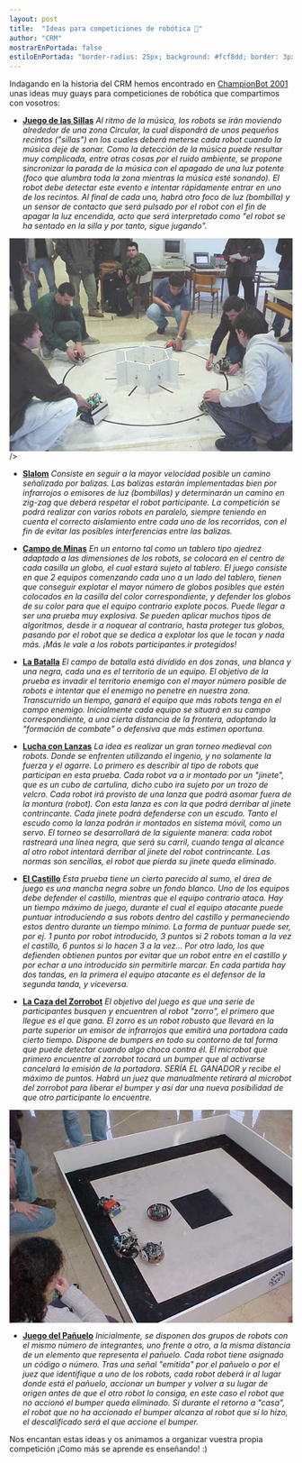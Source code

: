 ```yaml
---
layout: post
title:  "Ideas para competiciones de robótica 🤔"
author: "CRM"
mostrarEnPortada: false
estiloEnPortada: "border-radius: 25px; background: #fcf8dd; border: 3px solid #fcdb05; padding: 20px; width: 90%;"
---
```


Indagando en la historia del CRM hemos encontrado en [ChampionBot 2001](https://web.archive.org/web/20031001234512/http://www.sia.eui.upm.es/championbot/) unas ideas muy guays para competiciones de robótica que compartimos con vosotros:

- [**Juego de las Sillas**](https://web.archive.org/web/20031013073302/http://www.sia.eui.upm.es/championbot/sillas.final.shtml)
_Al ritmo de la música, los robots se irán moviendo alrededor de una zona Circular, la cual dispondrá de unos pequeños recintos ("sillas") en los cuales deberá meterse cada robot cuando la música deje de sonar. Como la detección de la música puede resultar muy complicada, entre otras cosas por el ruido ambiente, se propone sincronizar la parada de la música con el apagado de una luz potente (foco que alumbra toda la zona mientras la música esté sonando). El robot debe detectar este evento e intentar rápidamente entrar en uno de los recintos. Al final de cada uno, habrá otro foco de luz (bombilla) y un sensor de contacto que será pulsado por el robot con el fin de apagar la luz encendida, acto que será interpretado como "el robot se ha sentado en la silla y por tanto, sigue jugando"._

<img src="/historia/eventos/2001_ChampionBot/Fotos_Preliminares_Championbot_files/GUS097.JPG" align="middle"/>
/><br/>


- [**Slalom**](https://web.archive.org/web/20031028070035/http://www.sia.eui.upm.es/championbot/slalom.shtml)
_Consiste en seguir a la mayor velocidad posible un camino señalizado por balizas. Las balizas estarán implementadas bien por infrarrojos o emisores de luz (bombillas) y determinarán un camino en zig-zag que deberá respetar el robot participante. La competición se podrá realizar con varios robots en paralelo, siempre teniendo en cuenta el correcto aislamiento entre cada uno de los recorridos, con el fin de evitar las posibles interferencias entre las balizas._


- [**Campo de Minas**](https://web.archive.org/web/20031028065920/http://www.sia.eui.upm.es/championbot/minas.shtml)
_En un entorno tal como un tablero tipo ajedrez adaptado a las dimensiones de los robots, se colocará en el centro de cada casilla un globo, el cual estará sujeto al tablero. El juego consiste en que 2 equipos comenzando cada uno a un lado del tablero, tienen que conseguir explotar el mayor número de globos posibles que estén colocados en la casilla del color correspondiente, y defender los globos de su color para que el equipo contrario explote pocos. Puede llegar a ser una prueba muy explosiva. Se pueden aplicar muchos tipos de algoritmos, desde ir a noquear al contrario, hasta proteger tus globos, pasando por el robot que se dedica a explotar los que le tocan y nada más. ¡Más le vale a los robots participantes ir protegidos!_


- [**La Batalla**](https://web.archive.org/web/20031028065228/http://www.sia.eui.upm.es/championbot/batalla.shtml)
_El campo de batalla está dividido en dos zonas, una blanca y una negra, cada una es el territorio de un equipo. El objetivo de la prueba es invadir el territorio enemigo con el mayor número posible de robots e intentar que el enemigo no penetre en nuestra zona. Transcurrido un tiempo, ganará el equipo que más robots tenga en el campo enemigo. Inicialmente cada equipo se situará en su campo correspondiente, a una cierta distancia de la frontera, adoptando la "formación de combate" o defensiva que más estimen oportuna._


- [**Lucha con Lanzas**](https://web.archive.org/web/20031028065924/http://www.sia.eui.upm.es/championbot/lanzas.shtml)
_La idea es realizar un gran torneo medieval con robots. Donde se enfrenten utilizando el ingenio, y no solamente la fuerza y el agarre. Lo primero es describir al tipo de robots que participan en esta prueba. Cada robot va a ir montado por un "jinete", que es un cubo de cartulina, dicho cubo ira sujeto por un trozo de velcro. Cada robot irá provisto de una lanza que podrá asomar fuera de la montura (robot). Con esta lanza es con la que podrá derribar al jinete contrincante. Cada jinete podrá defenderse con un escudo. Tanto el escudo como la lanza podrán ir montados en sistema móvil, como un servo. El torneo se desarrollará de la siguiente manera: cada robot rastreará una línea negra, que será su carril, cuando tenga al alcance al otro robot intentará derribar al jinete del robot contrincante. Las normas son sencillas, el robot que pierda su jinete queda eliminado._


- [**El Castillo**](https://web.archive.org/web/20031028065449/http://www.sia.eui.upm.es/championbot/castillo.shtml)
_Esta prueba tiene un cierto parecido al sumo, el área de juego es una mancha negra sobre un fondo blanco. Uno de los equipos debe defender el castillo, mientras que el equipo contrario ataca. Hay un tiempo máximo de juego, durante el cual el equipo atacante puede puntuar introduciendo a sus robots dentro del castillo y permaneciendo estos dentro durante un tiempo mínimo. La forma de puntuar puede ser, por ej. 1 punto por robot introducido, 3 puntos si 2 robots toman a la vez el castillo, 6 puntos si lo hacen 3 a la vez... Por otro lado, los que defienden obtienen puntos por evitar que un robot entre en el castillo y por echar a uno introducido sin permitirle marcar. En cada partida hay dos tandas, en la primera el equipo atacante es el defensor de la segunda tanda, y viceversa._


- [**La Caza del Zorrobot**](https://web.archive.org/web/20031013072357/http://www.sia.eui.upm.es/championbot/caza.final.shtml)
_El objetivo del juego es que una serie de participantes busquen y encuentren al robot "zorro", el primero que llegue es el que gana. El zorro es un robot robusto que llevará en la parte superior un emisor de infrarrojos que emitirá una portadora cada cierto tiempo. Dispone de bumpers en todo su contorno de tal forma que puede detectar cuando algo choca contra él. El microbot que primero encuentre al zorrobot tocará un bumper que al activarse cancelará la emisión de la portadora. SERÍA EL GANADOR y recibe el máximo de puntos. Habrá un juez que manualmente retirará al microbot del zorrobot para liberar el bumper y así dar una nueva posibilidad de que otro participante lo encuentre._

<img src="/historia/eventos/2001_ChampionBot/Fotos_Competicion_Finales_Championbot_files/GUS090.JPG" align="middle"/><br/>


- [**Juego del Pañuelo**](https://web.archive.org/web/20030728122354/http://www.sia.eui.upm.es/championbot/panuelo.shtml)
_Inicialmente, se disponen dos grupos de robots con el mismo número de integrantes, uno frente a otro, a la misma distancia de un elemento que representa el pañuelo. Cada robot tiene asignado un código o número. Tras una señal "emitida" por el pañuelo o por el juez que identifique a uno de los robots, cada robot deberá ir al lugar donde está el pañuelo, accionar un bumper y volver a su lugar de origen antes de que el otro robot lo consiga, en este caso el robot que no accionó el bumper queda eliminado. Si durante el retorno a "casa", el robot que no ha accionado el bumper alcanza al robot que sí lo hizo, el descalificado será el que accione el bumper._


Nos encantan estas ideas y os animamos a organizar vuestra propia competición ¡Como más se aprende es enseñando! :)

